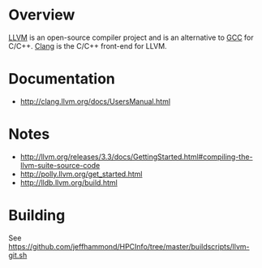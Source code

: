 # Overview

[LLVM](http://llvm.org/) is an open-source compiler project and is an alternative to [GCC](https://gcc.gnu.org) for C/C++.  [Clang](http://clang.llvm.org/) is the C/C++ front-end for LLVM.

# Documentation

* http://clang.llvm.org/docs/UsersManual.html

# Notes

* http://llvm.org/releases/3.3/docs/GettingStarted.html#compiling-the-llvm-suite-source-code
* http://polly.llvm.org/get_started.html
* http://lldb.llvm.org/build.html

# Building

See https://github.com/jeffhammond/HPCInfo/tree/master/buildscripts/llvm-git.sh
